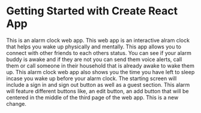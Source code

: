 # Getting Started with Create React App

This is an alarm clock web app. This web app is an interactive alram clock that helps you wake up physically and mentally. This app allows you to connect with other friends to each others status. You can see if your alarm buddy is awake and if they are not you can send them voice alerts, call them or call someone in their household that is already awake to wake them up. This alarm clock web app also shows you the time you have left to sleep incase you wake up before your alarm clock. The starting screen will include a sign in and sign out button as well as a guest section. This alarm will feature different buttons like, an edit button, an add button that will be centered in the middle of the third page of the web app. This is a new change.
